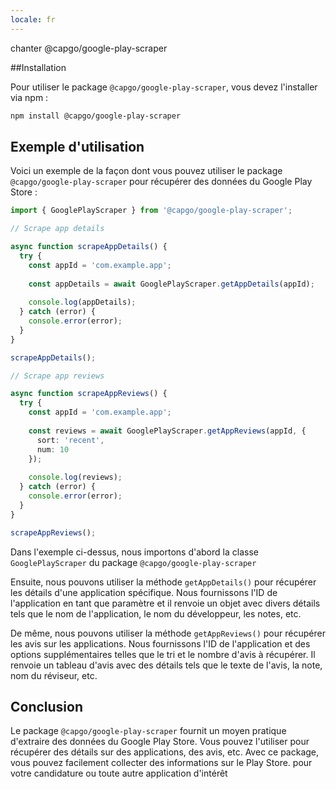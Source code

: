 ```yaml
---
locale: fr
---
```


chanter @capgo/google-play-scraper

##Installation

Pour utiliser le package `@capgo/google-play-scraper`, vous devez l'installer via npm :

```bash
npm install @capgo/google-play-scraper
```

## Exemple d'utilisation

Voici un exemple de la façon dont vous pouvez utiliser le package `@capgo/google-play-scraper` pour récupérer des données du Google Play Store :

```typescript
import { GooglePlayScraper } from '@capgo/google-play-scraper';

// Scrape app details

async function scrapeAppDetails() {
  try {
    const appId = 'com.example.app';
    
    const appDetails = await GooglePlayScraper.getAppDetails(appId);
    
    console.log(appDetails);
  } catch (error) {
    console.error(error);
  }
}

scrapeAppDetails();

// Scrape app reviews

async function scrapeAppReviews() {
  try {
    const appId = 'com.example.app';
    
    const reviews = await GooglePlayScraper.getAppReviews(appId, { 
      sort: 'recent', 
      num: 10 
    });
    
    console.log(reviews);
  } catch (error) {
    console.error(error);
  }
}

scrapeAppReviews();
```

Dans l'exemple ci-dessus, nous importons d'abord la classe `GooglePlayScraper` du package `@capgo/google-play-scraper` 

Ensuite, nous pouvons utiliser la méthode `getAppDetails()` pour récupérer les détails d'une application spécifique. Nous fournissons l'ID de l'application en tant que paramètre et il renvoie un objet avec divers détails tels que le nom de l'application, le nom du développeur, les notes, etc.

De même, nous pouvons utiliser la méthode `getAppReviews()` pour récupérer les avis sur les applications. Nous fournissons l'ID de l'application et des options supplémentaires telles que le tri et le nombre d'avis à récupérer. Il renvoie un tableau d'avis avec des détails tels que le texte de l'avis, la note, nom du réviseur, etc.

## Conclusion

Le package `@capgo/google-play-scraper` fournit un moyen pratique d'extraire des données du Google Play Store. Vous pouvez l'utiliser pour récupérer des détails sur des applications, des avis, etc. Avec ce package, vous pouvez facilement collecter des informations sur le Play Store. pour votre candidature ou toute autre application d'intérêt